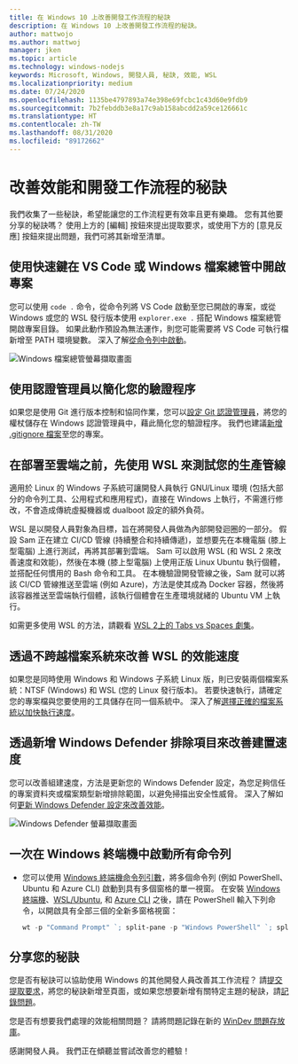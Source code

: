 ```yaml
---
title: 在 Windows 10 上改善開發工作流程的秘訣
description: 在 Windows 10 上改善開發工作流程的秘訣。
author: mattwojo
ms.author: mattwoj
manager: jken
ms.topic: article
ms.technology: windows-nodejs
keywords: Microsoft, Windows, 開發人員, 秘訣, 效能, WSL
ms.localizationpriority: medium
ms.date: 07/24/2020
ms.openlocfilehash: 1135be4797893a74e398e69fcbc1c43d60e9fdb9
ms.sourcegitcommit: 7b2febddb3e8a17c9ab158abcdd2a59ce126661c
ms.translationtype: HT
ms.contentlocale: zh-TW
ms.lasthandoff: 08/31/2020
ms.locfileid: "89172662"
---
```

# <a name="tips-for-improving-performance-and-development-workflows"></a>改善效能和開發工作流程的秘訣

我們收集了一些秘訣，希望能讓您的工作流程更有效率且更有樂趣。 您有其他要分享的秘訣嗎？ 使用上方的 [編輯] 按鈕來提出提取要求，或使用下方的 [意見反應] 按鈕來提出問題，我們可將其新增至清單。

## <a name="use-shortcuts-to-open-a-project-in-vs-code-or-windows-file-explorer"></a>使用快速鍵在 VS Code 或 Windows 檔案總管中開啟專案

您可以使用 `code .` 命令，從命令列將 VS Code 啟動至您已開啟的專案，或從 Windows 或您的 WSL 發行版本使用 `explorer.exe .` 搭配 Windows 檔案總管開啟專案目錄。 如果此動作預設為無法運作，則您可能需要將 VS Code 可執行檔新增至 PATH 環境變數。 深入了解[從命令列中啟動](https://code.visualstudio.com/docs/editor/command-line#_launching-from-command-line)。

![Windows 檔案總管螢幕擷取畫面](../images/wsl-file-explorer.png)

## <a name="use-the-credential-manager-to-your-streamline-authentication-process"></a>使用認證管理員以簡化您的驗證程序

如果您是使用 Git 進行版本控制和協同作業，您可以[設定 Git 認證管理員](/windows/wsl/tutorials/wsl-git#git-credential-manager-setup)，將您的權杖儲存在 Windows 認證管理員中，藉此簡化您的驗證程序。 我們也建議[新增 .gitignore 檔案](/windows/wsl/tutorials/wsl-git#adding-a-git-ignore-file)至您的專案。

## <a name="use-wsl-for-testing-your-production-pipeline-before-deploying-to-the-cloud"></a>在部署至雲端之前，先使用 WSL 來測試您的生產管線

適用於 Linux 的 Windows 子系統可讓開發人員執行 GNU/Linux 環境 (包括大部分的命令列工具、公用程式和應用程式)，直接在 Windows 上執行，不需進行修改，不會造成傳統虛擬機器或 dualboot 設定的額外負荷。

WSL 是以開發人員對象為目標，旨在將開發人員做為內部開發迴圈的一部分。 假設 Sam 正在建立 CI/CD 管線 (持續整合和持續傳遞)，並想要先在本機電腦 (膝上型電腦) 上進行測試，再將其部署到雲端。 Sam 可以啟用 WSL (和 WSL 2 來改善速度和效能)，然後在本機 (膝上型電腦) 上使用正版 Linux Ubuntu 執行個體，並搭配任何慣用的 Bash 命令和工具。 在本機驗證開發管線之後，Sam 就可以將該 CI/CD 管線推送至雲端 (例如 Azure)，方法是使其成為 Docker 容器，然後將該容器推送至雲端執行個體，該執行個體會在生產環境就緒的 Ubuntu VM 上執行。

如需更多使用 WSL 的方法，請觀看 [WSL 2上的 Tabs vs Spaces 劇集](https://channel9.msdn.com/Shows/Tabs-vs-Spaces/WSL2-Code-faster-on-the-Windows-Subsystem-for-Linux)。

## <a name="improve-performance-speed-for-wsl-by-not-crossing-over-file-systems"></a>透過不跨越檔案系統來改善 WSL 的效能速度

如果您是同時使用 Windows 和 Windows 子系統 Linux 版，則已安裝兩個檔案系統：NTSF (Windows) 和 WSL (您的 Linux 發行版本)。 若要快速執行，請確定您的專案檔與您要使用的工具儲存在同一個系統中。 深入了解[選擇正確的檔案系統以加快執行速度](/windows/wsl/compare-versions#use-the-linux-file-system-for-faster-performance)。

## <a name="improve-build-speeds-by-adding-windows-defender-exclusions"></a>透過新增 Windows Defender 排除項目來改善建置速度

您可以改善組建速度，方法是更新您的 Windows Defender 設定，為您足夠信任的專案資料夾或檔案類型新增排除範圍，以避免掃描出安全性威脅。 深入了解如何[更新 Windows Defender 設定來改善效能](../android/defender-settings.md)。

![Windows Defender 螢幕擷取畫面](../images/windows-defender-exclusions.png)

## <a name="launch-all-your-command-lines-in-windows-terminal-at-once"></a>一次在 Windows 終端機中啟動所有命令列

* 您可以使用 [Windows 終端機命令列引數](/windows/terminal/command-line-arguments?tabs=powershell#multiple-panes)，將多個命令列 (例如 PowerShell、Ubuntu 和 Azure CLI) 啟動到具有多個窗格的單一視窗。 在安裝 [Windows 終端機](/windows/terminal/get-started)、[WSL/Ubuntu](/windows/wsl/install-win10), 和 [Azure CLI](/cli/azure/install-azure-cli?view=azure-cli-latest) 之後，請在 PowerShell 輸入下列命令，以開啟具有全部三個的全新多窗格視窗：

    ```powershell
    wt -p "Command Prompt" `; split-pane -p "Windows PowerShell" `; split-pane -H wsl.exe
    ```

## <a name="share-your-tips"></a>分享您的秘訣

您是否有秘訣可以協助使用 Windows 的其他開發人員改善其工作流程？ 請[提交提取要求](https://github.com/MicrosoftDocs/windows-uwp/edit/docs/hub/dev-environment/overview.md)，將您的秘訣新增至頁面，或如果您想要新增有關特定主題的秘訣，請[記錄問題](https://github.com/MicrosoftDocs/windows-uwp/issues/new?title=&body=%0A%0A%5BEnter%20feedback%20here%5D%0A%0A%0A---%0A%23%23%23%23%20Document%20Details%0A%0A%E2%9A%A0%20*Do%20not%20edit%20this%20section.%20It%20is%20required%20for%20docs.microsoft.com%20%E2%9E%9F%20GitHub%20issue%20linking.*%0A%0A*%20ID%3A%207779352b-7b4e-dad8-7c1b-b9aba2c5e561%0A*%20Version%20Independent%20ID%3A%20a5b81b80-87a1-b6e2-8936-baf6c1a0b9c5%0A*%20Content%3A%20%5BSet%20up%20your%20Windows%2010%20development%20environment%5D(https%3A%2F%2Fdocs.microsoft.com%2Fen-us%2Fwindows%2Fdev-environment%2Foverview)%0A*%20Content%20Source%3A%20%5Bhub%2Fdev-environment%2Foverview.md%5D(https%3A%2F%2Fgithub.com%2FMicrosoftDocs%2Fwindows-uwp%2Fblob%2Fdocs%2Fhub%2Fdev-environment%2Foverview.md)%0A*%20Product%3A%20**dev-environment**%0A*%20Technology%3A%20**windows-nodejs**)。

您是否有想要我們處理的效能相關問題？ 請將問題記錄在新的 [WinDev 問題存放庫](https://github.com/microsoft/windev)。

感謝開發人員。 我們正在傾聽並嘗試改善您的體驗！